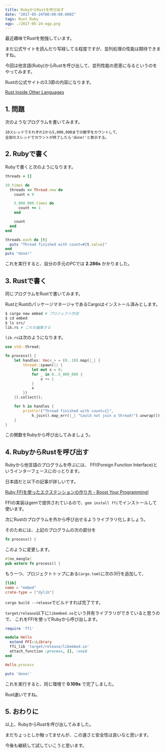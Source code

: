 ```yaml
---
title: RubyからRustを呼び出す
date: "2017-05-24T00:00:00.000Z"
tags: Rust Ruby
ogp: ./2017-05-24-ogp.png
---
```


最近趣味でRustを勉強しています。

まだ公式サイトを読んだり写経してる程度ですが、並列処理の性能は期待できますね。

今回は他言語(Ruby)からRustを呼び出して、並列性能の恩恵に与るというのをやってみます。

Rustの公式サイトの3.3節の内容になります。

[Rust Inside Other Languages](https://rust-lang-ja.github.io/the-rust-programming-language-ja/1.6/book/rust-inside-other-languages.html)

## **1. 問題**

次のようなプログラムを書いてみます。

```
10スレッドでそれぞれ1から5,000,000までの数字をカウントして、
全部のスレッドでカウントが終了したら'done!'と表示する。
```

## **2. Rubyで書く**

Rubyで書くと次のようになります。

```rb
threads = []

10.times do
  threads << Thread.new do
    count = 0

    5_000_000.times do
      count += 1
    end

    count
  end
end

threads.each do |t|
  puts "Thread finished with count=#{t.value}"
end
puts "done!"
```

これを実行すると、自分の手元のPCでは **2.286s** かかりました。

## **3. Rustで書く**

同じプログラムをRustで書いてみます。

RustとRustのパッケージマネージャであるCargoはインストール済みとします。

```sh
$ cargo new embed # プロジェクト作成
$ cd embed
$ ls src/
lib.rs # これを編集する
```

`lib.rs`は次のようになります。

```rust
use std::thread;

fn process() {
    let handles: Vec<_> = (0..10).map(|_| {
        thread::spawn(|| {
            let mut x = 0;
            for _ in 0..5_000_000 {
                x += 1
            }
            x
        })
    }).collect();

    for h in handles {
        println!("Thread finished with count={}",
            h.join().map_err(|_| "Could not join a thread!").unwrap());
    }
}
```

この関数をRubyから呼び出してみましょう。

## **4. RubyからRustを呼び出す**

Rubyから他言語のプログラムを呼ぶには、
FFI(Foreign Function Interface)というインターフェースにのっとります。

日本語だと以下の記事が詳しいです。

[Ruby FFIを使ったエクステンションの作り方 - Boost Your Programming!](http://kazegusuri.hateblo.jp/entry/2014/03/02/192729)

FFIの実装はgemで提供されているので、`gem install ffi`でインストールして使います。

次にRustのプログラムを外から呼び出せるようライブラリ化しましょう。

そのためには、上記のプログラムの次の部分を

```rust
fn process() {
```

このように変更します。

```rust
#[no_mangle]
pub extern fn process() {
```

もう一つ、プロジェクトトップにある`Cargo.toml`に次の3行を追加して、

```toml
[lib]
name = "embed"
crate-type = ["dylib"]
```

`cargo build --release`でビルドすれば完了です。

`target/release`以下に`libembed.so`という共有ライブラリができていると思うので、
これをFFIを使ってRubyから呼び出します。

```rb
require 'ffi'

module Hello
  extend FFI::Library
  ffi_lib 'target/release/libembed.so'
  attach_function :process, [], :void
end

Hello.process

puts 'done!'
```

これを実行すると、同じ環境で **0.109s** で完了しました。

Rust速いですね。

## **5. おわりに**

以上、RubyからRustを呼び出してみました。

まだちょっとしか触ってませんが、この速さと安全性は良いなと思います。

今後も継続して試していこうと思います。
